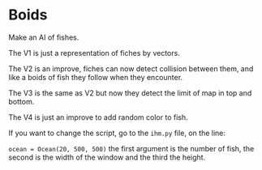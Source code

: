 # Boids

Make an AI of fishes.

The V1 is just a representation of fiches by vectors.

The V2 is an improve, fiches can now detect collision between them, and like a boids of fish they follow when they encounter.

The V3 is the same as V2 but now they detect the limit of map in top and bottom.

The V4 is just an improve to add random color to fish.

If you want to change the script, go to the `ihm.py` file, on the line:

`ocean = Ocean(20, 500, 500)` the first argument is the number of fish,
the second is the width of the window and the third the height.
